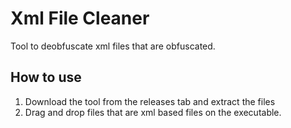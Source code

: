 # Xml File Cleaner
Tool to deobfuscate xml files that are obfuscated.

## How to use

1. Download the tool from the releases tab and extract the files
2. Drag and drop files that are xml based files on the executable.
